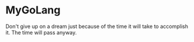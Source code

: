# MyGoLang
Don't give up on a dream just because of the time it will take to accomplish it. The time will pass anyway.
